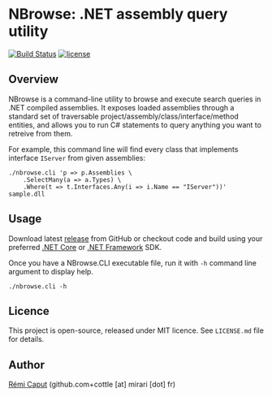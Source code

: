 NBrowse: .NET assembly query utility
====================================

[![Build Status](https://travis-ci.org/r3c/nbrowse.svg?branch=master)](https://travis-ci.org/r3c/nbrowse)
[![license](https://img.shields.io/badge/license-mit-blue.svg)](https://opensource.org/licenses/MIT)

Overview
--------

NBrowse is a command-line utility to browse and execute search queries in .NET
compiled assemblies. It exposes loaded assemblies through a standard set of
traversable project/assembly/class/interface/method entities, and allows you
to run C# statements to query anything you want to retreive from them.

For example, this command line will find every class that implements interface
`IServer` from given assemblies:

    ./nbrowse.cli 'p => p.Assemblies \
        .SelectMany(a => a.Types) \
        .Where(t => t.Interfaces.Any(i => i.Name == "IServer"))' sample.dll

Usage
-----

Download latest [release](https://github.com/r3c/nbrowse/releases) from GitHub
or checkout code and build using your preferred
[.NET Core](https://dotnet.microsoft.com/download) or
[.NET Framework](https://dotnet.microsoft.com/download/dotnet-framework-runtime/net472)
SDK.

Once you have a NBrowse.CLI executable file, run it with `-h` command line
argument to display help.

    ./nbrowse.cli -h

Licence
-------

This project is open-source, released under MIT licence. See `LICENSE.md` file
for details.

Author
------

[Rémi Caput](http://remi.caput.fr/) (github.com+cottle [at] mirari [dot] fr)
